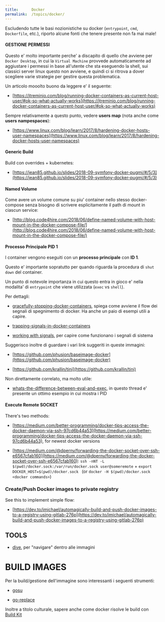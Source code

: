 ```yaml
---
title:      Docker
permalink:  /topics/docker/
---
```



Escludendo tutte le basi nozionistiche su docker (`entrypoint`, `cmd`, `Dockerfile`, etc.),
riporto alcune fonti che tenere presente non fa mai male!


#### GESTIONE PERMESSI

Questo e' molto importante perche' a discapito di quello che avviene per `Docker Desktop`, 
in cui la `Virtual Machine` provvede automaticamente ad aggiustare i permessi in base all'utente che sta eseguendo la shell,
sui classici server linux questo non avviene, e quindi ci si ritrova a dover scegliere varie strategie per gestire questa problematica.

Un articolo mooolto buono da leggere e' il seguente:

- [https://jtreminio.com/blog/running-docker-containers-as-current-host-user/#ok-so-what-actually-works](https://jtreminio.com/blog/running-docker-containers-as-current-host-user/#ok-so-what-actually-works)

Sempre relativamente a questo punto, vedere **users map** (nota anche come __users nampespaces__):

- [https://www.linux.com/blog/learn/2017/8/hardening-docker-hosts-user-namespaces](https://www.linux.com/blog/learn/2017/8/hardening-docker-hosts-user-namespaces)


#### Generic Build

Build con overrides + kubernetes:

- [https://jean85.github.io/slides/2018-09-symfony-docker-pugmi/#/5/3](https://jean85.github.io/slides/2018-09-symfony-docker-pugmi/#/5/3)


#### Named Volume

Come avere un volume comune su piu' container nello stesso docker-compose 
senza bisogno di scrivere esplicitamente il path di mount in ciascun service: 

- [http://blog.code4hire.com/2018/06/define-named-volume-with-host-mount-in-the-docker-compose-file/](http://blog.code4hire.com/2018/06/define-named-volume-with-host-mount-in-the-docker-compose-file/)


#### Processo Principale PID 1

I container vengono eseguiti con un **processo principale** con **ID 1**.

Questo e' importante sopratutto per quando riguarda la procedura di `shut down` del container.

Un punto di notevole importanza in cui questo entra in gioco e' nella modalita' di `entrypoint` che viene utilizzata
(`exec` vs `shell`).

Per dettagli:

- [gracefully-stopping-docker-containers](https://www.ctl.io/developers/blog/post/gracefully-stopping-docker-containers/), 
spiega come avviene il flow dei segnali di spegnimento di docker. Ha anche un paio di esempi utili a capire.

- [trapping-signals-in-docker-containers](https://medium.com/@gchudnov/trapping-signals-in-docker-containers-7a57fdda7d86)

- [working with signals](https://www.linuxjournal.com/article/10815), per capire come funzionano i segnali di sistema

Suggerisco inoltre di guardare i vari link suggeriti in queste immagini:

- [https://github.com/phusion/baseimage-docker](https://github.com/phusion/baseimage-docker)

- [https://github.com/krallin/tini](https://github.com/krallin/tini)

Non direttamente correlato, ma molto utile:

- [whats-the-difference-between-eval-and-exec](https://unix.stackexchange.com/questions/296838/whats-the-difference-between-eval-and-exec), 
in questo thread e' presente un ottimo esempio in cui mostra i PID


#### Execute Remote SOCKET

There's two methods:

- [https://medium.com/better-programming/docker-tips-access-the-docker-daemon-via-ssh-97cd6b44a53](https://medium.com/better-programming/docker-tips-access-the-docker-daemon-via-ssh-97cd6b44a53), for newest docker versions

- [https://medium.com/@dperny/forwarding-the-docker-socket-over-ssh-e6567cfab160](https://medium.com/@dperny/forwarding-the-docker-socket-over-ssh-e6567cfab160): `ssh -nNT -L $(pwd)/docker.sock:/var/run/docker.sock user@someremote` + `export DOCKER_HOST=$(pwd)/docker.sock
` (or `docker -H $(pwd)/docker.sock <docker commands>`)


### Create/Push Docker images to private registry

See this to implement simple flow:

- [https://dev.to/imichael/automagically-build-and-push-docker-images-to-a-registry-using-gitlab-276p](https://dev.to/imichael/automagically-build-and-push-docker-images-to-a-registry-using-gitlab-276p)



TOOLS
-----

- [dive](https://github.com/wagoodman/dive), per "navigare" dentro alle immagini



BUILD IMAGES
============

Per la build/gestione dell'immagine sono interessanti i seguenti strumenti:

- [gosu](https://github.com/tianon/gosu)

- [go-replace](https://github.com/webdevops/go-replace)

Inoltre a titolo culturale, sapere anche come docker risolve le build con [Build Kit](https://blog.mobyproject.org/introducing-buildkit-17e056cc5317)

